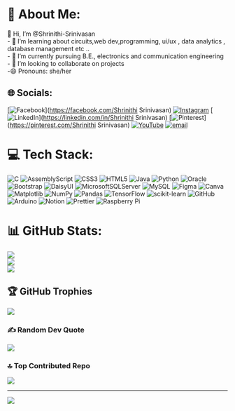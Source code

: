 # 💫 About Me:
👋 Hi, I’m @Shrinithi-Srinivasan<br>- 👀 I’m learning about circuits,web dev,programming, ui/ux , data analytics , database management etc ..<br>- 🌱 I’m currently pursuing B.E., electronics and communication engineering<br>- 💞️ I’m looking to collaborate on projects<br>-😄 Pronouns: she/her


## 🌐 Socials:
[![Facebook](https://img.shields.io/badge/Facebook-%231877F2.svg?logo=Facebook&logoColor=white)](https://facebook.com/Shrinithi Srinivasan) [![Instagram](https://img.shields.io/badge/Instagram-%23E4405F.svg?logo=Instagram&logoColor=white)](https://instagram.com/shrinithi_srinivasan_05) [![LinkedIn](https://img.shields.io/badge/LinkedIn-%230077B5.svg?logo=linkedin&logoColor=white)](https://linkedin.com/in/Shrinithi Srinivasan) [![Pinterest](https://img.shields.io/badge/Pinterest-%23E60023.svg?logo=Pinterest&logoColor=white)](https://pinterest.com/Shrinithi Srinivasan) [![YouTube](https://img.shields.io/badge/YouTube-%23FF0000.svg?logo=YouTube&logoColor=white)](https://youtube.com/@@shrinithisrinivasan2670) [![email](https://img.shields.io/badge/Email-D14836?logo=gmail&logoColor=white)](mailto:shrinithisrinivasan05@gmail.com) 

# 💻 Tech Stack:
![C](https://img.shields.io/badge/c-%2300599C.svg?style=flat&logo=c&logoColor=white) ![AssemblyScript](https://img.shields.io/badge/assembly%20script-%23000000.svg?style=flat&logo=assemblyscript&logoColor=white) ![CSS3](https://img.shields.io/badge/css3-%231572B6.svg?style=flat&logo=css3&logoColor=white) ![HTML5](https://img.shields.io/badge/html5-%23E34F26.svg?style=flat&logo=html5&logoColor=white) ![Java](https://img.shields.io/badge/java-%23ED8B00.svg?style=flat&logo=openjdk&logoColor=white) ![Python](https://img.shields.io/badge/python-3670A0?style=flat&logo=python&logoColor=ffdd54) ![Oracle](https://img.shields.io/badge/Oracle-F80000?style=flat&logo=oracle&logoColor=white) ![Bootstrap](https://img.shields.io/badge/bootstrap-%238511FA.svg?style=flat&logo=bootstrap&logoColor=white) ![DaisyUI](https://img.shields.io/badge/daisyui-5A0EF8?style=flat&logo=daisyui&logoColor=white) ![MicrosoftSQLServer](https://img.shields.io/badge/Microsoft%20SQL%20Server-CC2927?style=flat&logo=microsoft%20sql%20server&logoColor=white) ![MySQL](https://img.shields.io/badge/mysql-4479A1.svg?style=flat&logo=mysql&logoColor=white) ![Figma](https://img.shields.io/badge/figma-%23F24E1E.svg?style=flat&logo=figma&logoColor=white) ![Canva](https://img.shields.io/badge/Canva-%2300C4CC.svg?style=flat&logo=Canva&logoColor=white) ![Matplotlib](https://img.shields.io/badge/Matplotlib-%23ffffff.svg?style=flat&logo=Matplotlib&logoColor=black) ![NumPy](https://img.shields.io/badge/numpy-%23013243.svg?style=flat&logo=numpy&logoColor=white) ![Pandas](https://img.shields.io/badge/pandas-%23150458.svg?style=flat&logo=pandas&logoColor=white) ![TensorFlow](https://img.shields.io/badge/TensorFlow-%23FF6F00.svg?style=flat&logo=TensorFlow&logoColor=white) ![scikit-learn](https://img.shields.io/badge/scikit--learn-%23F7931E.svg?style=flat&logo=scikit-learn&logoColor=white) ![GitHub](https://img.shields.io/badge/github-%23121011.svg?style=flat&logo=github&logoColor=white) ![Arduino](https://img.shields.io/badge/-Arduino-00979D?style=flat&logo=Arduino&logoColor=white) ![Notion](https://img.shields.io/badge/Notion-%23000000.svg?style=flat&logo=notion&logoColor=white) ![Prettier](https://img.shields.io/badge/prettier-%23F7B93E.svg?style=flat&logo=prettier&logoColor=black) ![Raspberry Pi](https://img.shields.io/badge/-Raspberry_Pi-C51A4A?style=flat&logo=Raspberry-Pi)
# 📊 GitHub Stats:
![](https://github-readme-stats.vercel.app/api?username=Shrinithi-Srinivasan&theme=blue_navy&hide_border=true&include_all_commits=false&count_private=false)<br/>
![](https://nirzak-streak-stats.vercel.app/?user=Shrinithi-Srinivasan&theme=blue_navy&hide_border=true)<br/>
![](https://github-readme-stats.vercel.app/api/top-langs/?username=Shrinithi-Srinivasan&theme=blue_navy&hide_border=true&include_all_commits=false&count_private=false&layout=compact)

## 🏆 GitHub Trophies
![](https://github-profile-trophy.vercel.app/?username=Shrinithi-Srinivasan&theme=blue_navy&no-frame=false&no-bg=false&margin-w=4)

### ✍️ Random Dev Quote
![](https://quotes-github-readme.vercel.app/api?type=horizontal&theme=radical)

### 🔝 Top Contributed Repo
![](https://github-contributor-stats.vercel.app/api?username=Shrinithi-Srinivasan&limit=5&theme=blue_navy&combine_all_yearly_contributions=true)

---
[![](https://visitcount.itsvg.in/api?id=Shrinithi-Srinivasan&icon=9&color=10)](https://visitcount.itsvg.in)

<!-- Proudly created with GPRM ( https://gprm.itsvg.in ) -->
